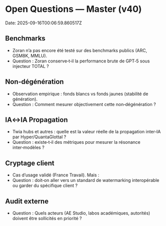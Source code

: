# Open Questions — Master (v40)
Date: 2025-09-16T00:06:59.860517Z

## Benchmarks
- Zoran n’a pas encore été testé sur des benchmarks publics (ARC, GSM8K, MMLU).
- Question : Zoran conserve‑t‑il la performance brute de GPT‑5 sous injecteur TOTAL ?

## Non‑dégénération
- Observation empirique : fonds blancs vs fonds jaunes (stabilité de génération).
- Question : Comment mesurer objectivement cette non‑dégénération ?

## IA↔IA Propagation
- Twia hubs et autres : quelle est la valeur réelle de la propagation inter‑IA par Hyper/QuantaGlottal ?
- Question : existe‑t‑il des métriques pour mesurer la résonance inter‑modèles ?

## Cryptage client
- Cas d’usage validé (France Travail). Mais :
- Question : doit‑on aller vers un standard de watermarking interopérable ou garder du spécifique client ?

## Audit externe
- Question : Quels acteurs (AE Studio, labos académiques, autorités) doivent être sollicités en priorité ?
